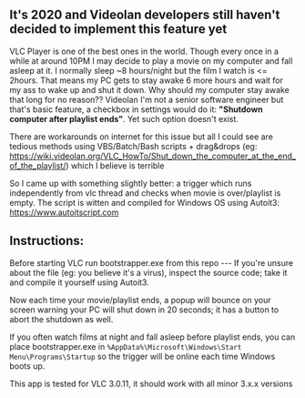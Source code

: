 ## It's 2020 and Videolan developers still haven't decided to implement this feature yet

VLC Player is one of the best ones in the world. Though every once in a while at around 10PM I may decide to play a movie on my computer and fall asleep at it. I normally sleep ~8 hours/night but the film I watch is <= 2hours. That means my PC gets to stay awake 6 more hours and wait for my ass to wake up and shut it down. Why should my computer stay awake that long for no reason?? Videolan I'm not a senior software engineer but that's basic feature, a checkbox in settings would do it: **"Shutdown computer after playlist ends"**. Yet such option doesn't exist.

There are workarounds on internet for this issue but all I could see are tedious methods using VBS/Batch/Bash scripts + drag&drops (eg: https://wiki.videolan.org/VLC_HowTo/Shut_down_the_computer_at_the_end_of_the_playlist/) which I believe is terrible

So I came up with something slightly better: a trigger which runs independently from vlc thread and checks when movie is over/playlist is empty. The script is witten and compiled for Windows OS using Autoit3: https://www.autoitscript.com

## Instructions:

Before starting VLC run bootstrapper.exe from this repo --- If you're unsure about the file (eg: you believe it's a virus), inspect the source code; take it and compile it yourself using Autoit3.

Now each time your movie/playlist ends, a popup will bounce on your screen warning your PC will shut down in 20 seconds; it has a button to abort the shutdown as well.

If you often watch films at night and fall asleep before playlist ends, you can place bootstrapper.exe in `%AppData%\Microsoft\Windows\Start Menu\Programs\Startup` so the trigger will be online each time Windows boots up.

This app is tested for VLC 3.0.11, it should work with all minor 3.x.x versions
